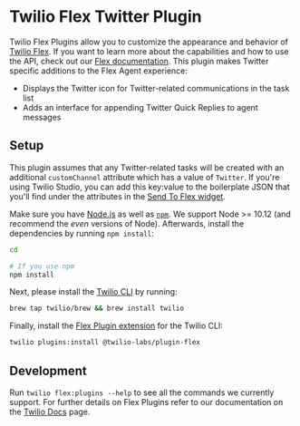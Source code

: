 # Twilio Flex Twitter Plugin

Twilio Flex Plugins allow you to customize the appearance and behavior of [Twilio Flex](https://www.twilio.com/flex). If you want to learn more about the capabilities and how to use the API, check out our [Flex documentation](https://www.twilio.com/docs/flex). This plugin makes Twitter specific additions to the Flex Agent experience:
* Displays the Twitter icon for Twitter-related communications in the task list
* Adds an interface for appending Twitter Quick Replies to agent messages

## Setup
This plugin assumes that any Twitter-related tasks will be created with an additional `customChannel` attribute which has a value of `Twitter`. If you're using Twilio Studio, you can add this key:value to the boilerplate JSON that you'll find under the attributes in the [Send To Flex widget](https://www.twilio.com/docs/studio/widget-library/send-flex).

Make sure you have [Node.js](https://nodejs.org) as well as [`npm`](https://npmjs.com). We support Node >= 10.12 (and recommend the _even_ versions of Node). Afterwards, install the dependencies by running `npm install`:

```bash
cd 

# If you use npm
npm install
```

Next, please install the [Twilio CLI](https://www.twilio.com/docs/twilio-cli/quickstart) by running:

```bash
brew tap twilio/brew && brew install twilio
```

Finally, install the [Flex Plugin extension](https://github.com/twilio-labs/plugin-flex/tree/v1-beta) for the Twilio CLI:

```bash
twilio plugins:install @twilio-labs/plugin-flex
```

## Development

Run `twilio flex:plugins --help` to see all the commands we currently support. For further details on Flex Plugins refer to our documentation on the [Twilio Docs](https://www.twilio.com/docs/flex/developer/plugins/cli) page.

